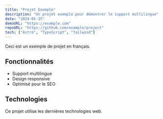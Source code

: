 ```yaml
---
title: "Projet Exemple"
description: "Un projet exemple pour démontrer le support multilingue"
date: "2024-01-15"
demoURL: "https://example.com"
repoURL: "https://github.com/example/project"
tech: ["Astro", "TypeScript", "Tailwind"]
---
```


Ceci est un exemple de projet en français.

## Fonctionnalités

- Support multilingue
- Design responsive
- Optimisé pour le SEO

## Technologies

Ce projet utilise les dernières technologies web.

